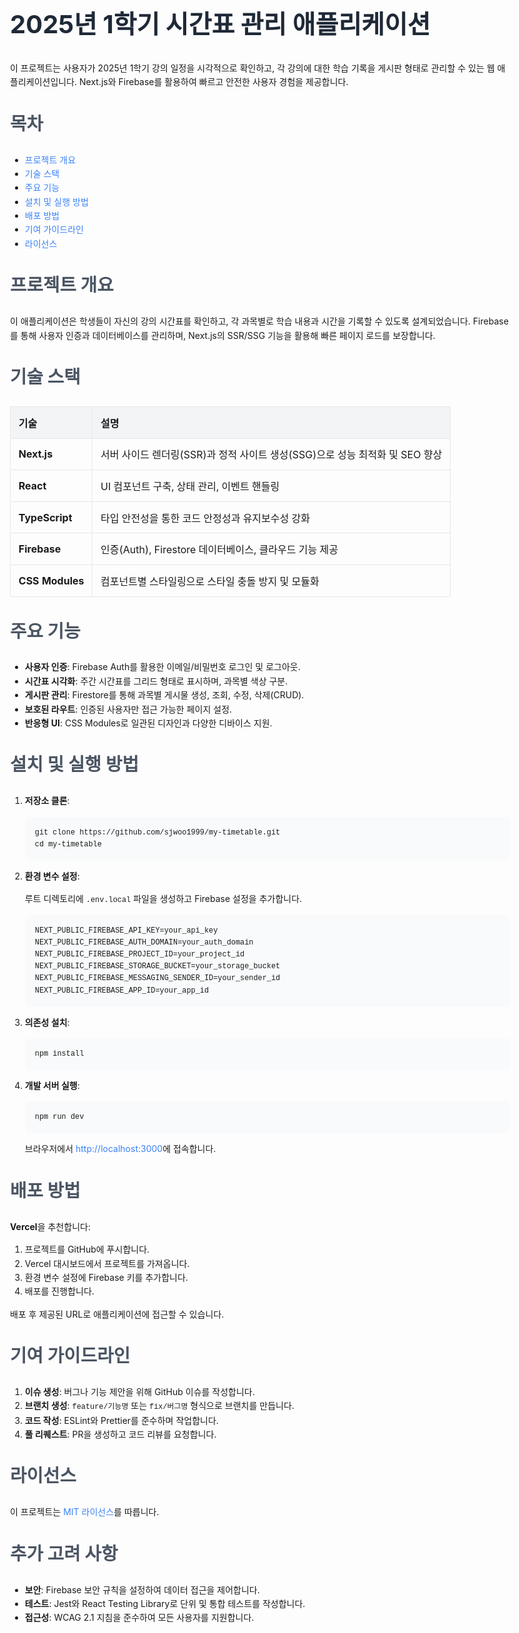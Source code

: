 <!DOCTYPE html>
<html lang="ko">
<head>
  <meta charset="UTF-8">
  <meta name="viewport" content="width=device-width, initial-scale=1.0">
  <title>2025년 1학기 시간표 관리 애플리케이션</title>
  <style>
    body { font-family: 'Inter', sans-serif; line-height: 1.6; max-width: 800px; margin: 0 auto; padding: 20px; }
    h1 { color: #1f2937; font-size: 2.5rem; }
    h2 { color: #4b5563; font-size: 1.8rem; margin-top: 2rem; }
    table { border-collapse: collapse; width: 100%; margin: 1rem 0; }
    th, td { border: 1px solid #e5e7eb; padding: 0.8rem; text-align: left; }
    th { background-color: #f3f4f6; }
    pre { background: #f9fafb; padding: 1rem; border-radius: 0.5rem; overflow-x: auto; }
    code { font-family: 'Courier New', monospace; }
    a { color: #3b82f6; text-decoration: none; }
    a:hover { text-decoration: underline; }
  </style>
</head>
<body>
  <h1>2025년 1학기 시간표 관리 애플리케이션</h1>
  <p>
    이 프로젝트는 사용자가 2025년 1학기 강의 일정을 시각적으로 확인하고, 각 강의에 대한 학습 기록을 게시판 형태로 관리할 수 있는 웹 애플리케이션입니다. Next.js와 Firebase를 활용하여 빠르고 안전한 사용자 경험을 제공합니다.
  </p>

  <h2>목차</h2>
  <ul>
    <li><a href="#프로젝트-개요">프로젝트 개요</a></li>
    <li><a href="#기술-스택">기술 스택</a></li>
    <li><a href="#주요-기능">주요 기능</a></li>
    <li><a href="#설치-및-실행-방법">설치 및 실행 방법</a></li>
    <li><a href="#배포-방법">배포 방법</a></li>
    <li><a href="#기여-가이드라인">기여 가이드라인</a></li>
    <li><a href="#라이선스">라이선스</a></li>
  </ul>

  <h2 id="프로젝트-개요">프로젝트 개요</h2>
  <p>
    이 애플리케이션은 학생들이 자신의 강의 시간표를 확인하고, 각 과목별로 학습 내용과 시간을 기록할 수 있도록 설계되었습니다. Firebase를 통해 사용자 인증과 데이터베이스를 관리하며, Next.js의 SSR/SSG 기능을 활용해 빠른 페이지 로드를 보장합니다.
  </p>

  <h2 id="기술-스택">기술 스택</h2>
  <table>
    <thead>
      <tr>
        <th>기술</th>
        <th>설명</th>
      </tr>
    </thead>
    <tbody>
      <tr>
        <td><strong>Next.js</strong></td>
        <td>서버 사이드 렌더링(SSR)과 정적 사이트 생성(SSG)으로 성능 최적화 및 SEO 향상</td>
      </tr>
      <tr>
        <td><strong>React</strong></td>
        <td>UI 컴포넌트 구축, 상태 관리, 이벤트 핸들링</td>
      </tr>
      <tr>
        <td><strong>TypeScript</strong></td>
        <td>타입 안전성을 통한 코드 안정성과 유지보수성 강화</td>
      </tr>
      <tr>
        <td><strong>Firebase</strong></td>
        <td>인증(Auth), Firestore 데이터베이스, 클라우드 기능 제공</td>
      </tr>
      <tr>
        <td><strong>CSS Modules</strong></td>
        <td>컴포넌트별 스타일링으로 스타일 충돌 방지 및 모듈화</td>
      </tr>
    </tbody>
  </table>

  <h2 id="주요-기능">주요 기능</h2>
  <ul>
    <li><strong>사용자 인증</strong>: Firebase Auth를 활용한 이메일/비밀번호 로그인 및 로그아웃.</li>
    <li><strong>시간표 시각화</strong>: 주간 시간표를 그리드 형태로 표시하며, 과목별 색상 구분.</li>
    <li><strong>게시판 관리</strong>: Firestore를 통해 과목별 게시물 생성, 조회, 수정, 삭제(CRUD).</li>
    <li><strong>보호된 라우트</strong>: 인증된 사용자만 접근 가능한 페이지 설정.</li>
    <li><strong>반응형 UI</strong>: CSS Modules로 일관된 디자인과 다양한 디바이스 지원.</li>
  </ul>

  <h2 id="설치-및-실행-방법">설치 및 실행 방법</h2>
  <ol>
    <li>
      <strong>저장소 클론</strong>:
      <pre><code>git clone https://github.com/sjwoo1999/my-timetable.git
cd my-timetable</code></pre>
    </li>
    <li>
      <strong>환경 변수 설정</strong>:
      <p>루트 디렉토리에 <code>.env.local</code> 파일을 생성하고 Firebase 설정을 추가합니다.</p>
      <pre><code>NEXT_PUBLIC_FIREBASE_API_KEY=your_api_key
NEXT_PUBLIC_FIREBASE_AUTH_DOMAIN=your_auth_domain
NEXT_PUBLIC_FIREBASE_PROJECT_ID=your_project_id
NEXT_PUBLIC_FIREBASE_STORAGE_BUCKET=your_storage_bucket
NEXT_PUBLIC_FIREBASE_MESSAGING_SENDER_ID=your_sender_id
NEXT_PUBLIC_FIREBASE_APP_ID=your_app_id</code></pre>
    </li>
    <li>
      <strong>의존성 설치</strong>:
      <pre><code>npm install</code></pre>
    </li>
    <li>
      <strong>개발 서버 실행</strong>:
      <pre><code>npm run dev</code></pre>
      <p>브라우저에서 <a href="http://localhost:3000">http://localhost:3000</a>에 접속합니다.</p>
    </li>
  </ol>

  <h2 id="배포-방법">배포 방법</h2>
  <p>
    <strong>Vercel</strong>을 추천합니다:
  </p>
  <ol>
    <li>프로젝트를 GitHub에 푸시합니다.</li>
    <li>Vercel 대시보드에서 프로젝트를 가져옵니다.</li>
    <li>환경 변수 설정에 Firebase 키를 추가합니다.</li>
    <li>배포를 진행합니다.</li>
  </ol>
  <p>배포 후 제공된 URL로 애플리케이션에 접근할 수 있습니다.</p>

  <h2 id="기여-가이드라인">기여 가이드라인</h2>
  <ol>
    <li><strong>이슈 생성</strong>: 버그나 기능 제안을 위해 GitHub 이슈를 작성합니다.</li>
    <li><strong>브랜치 생성</strong>: <code>feature/기능명</code> 또는 <code>fix/버그명</code> 형식으로 브랜치를 만듭니다.</li>
    <li><strong>코드 작성</strong>: ESLint와 Prettier를 준수하며 작업합니다.</li>
    <li><strong>풀 리퀘스트</strong>: PR을 생성하고 코드 리뷰를 요청합니다.</li>
  </ol>

  <h2 id="라이선스">라이선스</h2>
  <p>이 프로젝트는 <a href="https://opensource.org/licenses/MIT">MIT 라이선스</a>를 따릅니다.</p>

  <h2>추가 고려 사항</h2>
  <ul>
    <li><strong>보안</strong>: Firebase 보안 규칙을 설정하여 데이터 접근을 제어합니다.</li>
    <li><strong>테스트</strong>: Jest와 React Testing Library로 단위 및 통합 테스트를 작성합니다.</li>
    <li><strong>접근성</strong>: WCAG 2.1 지침을 준수하여 모든 사용자를 지원합니다.</li>
  </ul>
</body>
</html>